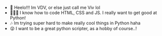 - 👋 Heelo!!! Im VDV, or else just call me Viv lol
- 🤩🤩🤩 I know how to code HTML, CSS and JS. I really want to get good at Python!
- 🎶 Im trying super hard to make really cool things in Python haha
- 😜 I want to be a great python scripter, as a hobby of course..!

<!---
VDV1llain/VDV1llain is a ✨ special ✨ repository because its `README.md` (this file) appears on your GitHub profile.
You can click the Preview link to take a look at your changes.
--->
